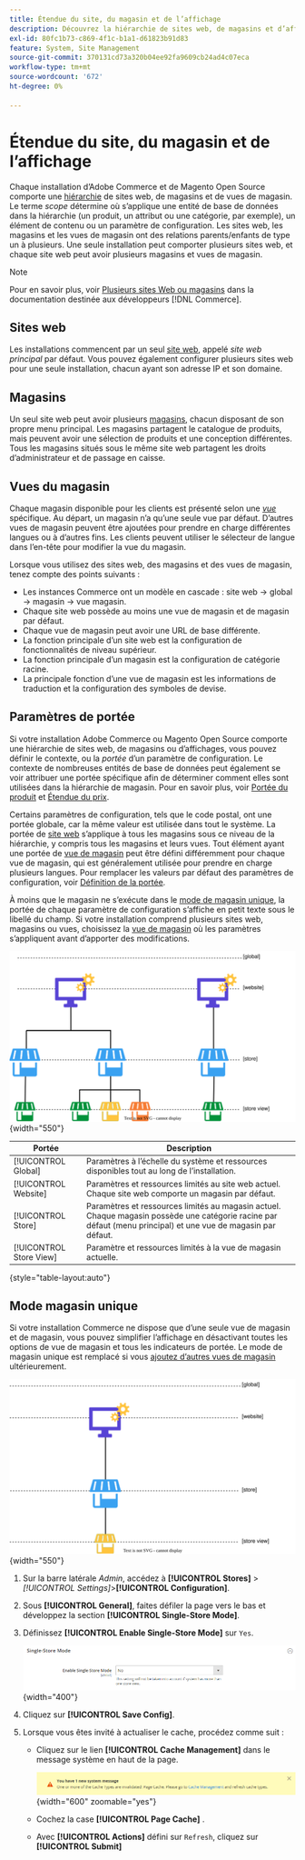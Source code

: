 ```yaml
---
title: Étendue du site, du magasin et de l’affichage
description: Découvrez la hiérarchie de sites web, de magasins et d’affichages de magasins que vous pouvez utiliser pour offrir des expériences d’achat à vos clients.
exl-id: 80fc1b73-c869-4f1c-b1a1-d61823b91d83
feature: System, Site Management
source-git-commit: 370131cd73a320b04ee92fa9609cb24ad4c07eca
workflow-type: tm+mt
source-wordcount: '672'
ht-degree: 0%

---
```


# Étendue du site, du magasin et de l’affichage

Chaque installation d’Adobe Commerce et de Magento Open Source comporte une [hiérarchie](../stores-purchase/stores.md) de sites web, de magasins et de vues de magasin. Le terme _scope_ détermine où s’applique une entité de base de données dans la hiérarchie (un produit, un attribut ou une catégorie, par exemple), un élément de contenu ou un paramètre de configuration. Les sites web, les magasins et les vues de magasin ont des relations parents/enfants de type un à plusieurs. Une seule installation peut comporter plusieurs sites web, et chaque site web peut avoir plusieurs magasins et vues de magasin.

>[!NOTE]
>
>Pour en savoir plus, voir [Plusieurs sites Web ou magasins](https://experienceleague.adobe.com/docs/commerce-operations/configuration-guide/multi-sites/ms-overview.html) dans la documentation destinée aux développeurs [!DNL Commerce].

## Sites web

Les installations commencent par un seul [site web](../stores-purchase/stores.md#add-websites), appelé _site web principal_ par défaut. Vous pouvez également configurer plusieurs sites web pour une seule installation, chacun ayant son adresse IP et son domaine.

## Magasins

Un seul site web peut avoir plusieurs [magasins](../stores-purchase/stores.md#add-stores), chacun disposant de son propre menu principal. Les magasins partagent le catalogue de produits, mais peuvent avoir une sélection de produits et une conception différentes. Tous les magasins situés sous le même site web partagent les droits d’administrateur et de passage en caisse.

## Vues du magasin

Chaque magasin disponible pour les clients est présenté selon une _[vue](../stores-purchase/store-views.md)_ spécifique. Au départ, un magasin n’a qu’une seule vue par défaut. D’autres vues de magasin peuvent être ajoutées pour prendre en charge différentes langues ou à d’autres fins. Les clients peuvent utiliser le sélecteur de langue dans l’en-tête pour modifier la vue du magasin.

Lorsque vous utilisez des sites web, des magasins et des vues de magasin, tenez compte des points suivants :

- Les instances Commerce ont un modèle en cascade : site web → global → magasin → vue magasin.
- Chaque site web possède au moins une vue de magasin et de magasin par défaut.
- Chaque vue de magasin peut avoir une URL de base différente.
- La fonction principale d’un site web est la configuration de fonctionnalités de niveau supérieur.
- La fonction principale d’un magasin est la configuration de catégorie racine.
- La principale fonction d’une vue de magasin est les informations de traduction et la configuration des symboles de devise.

## Paramètres de portée

Si votre installation Adobe Commerce ou Magento Open Source comporte une hiérarchie de sites web, de magasins ou d’affichages, vous pouvez définir le contexte, ou la _portée_ d’un paramètre de configuration. Le contexte de nombreuses entités de base de données peut également se voir attribuer une portée spécifique afin de déterminer comment elles sont utilisées dans la hiérarchie de magasin. Pour en savoir plus, voir [Portée du produit](../catalog/introduction.md#product-scope) et [Étendue du prix](../catalog/catalog-price-scope.md).

Certains paramètres de configuration, tels que le code postal, ont une portée globale, car la même valeur est utilisée dans tout le système. La portée de [site web](../stores-purchase/stores.md#add-websites) s’applique à tous les magasins sous ce niveau de la hiérarchie, y compris tous les magasins et leurs vues. Tout élément ayant une portée de [vue de magasin](../stores-purchase/store-views.md) peut être défini différemment pour chaque vue de magasin, qui est généralement utilisée pour prendre en charge plusieurs langues. Pour remplacer les valeurs par défaut des paramètres de configuration, voir [Définition de la portée](../configuration-reference/scope-change.md#set-the-scope).

À moins que le magasin ne s’exécute dans le [mode de magasin unique](#single-store-mode), la portée de chaque paramètre de configuration s’affiche en petit texte sous le libellé du champ. Si votre installation comprend plusieurs sites web, magasins ou vues, choisissez la [vue de magasin](../stores-purchase/store-views.md) où les paramètres s’appliquent avant d’apporter des modifications.

![Hiérarchie des sites Web, des magasins et des vues de magasin](./assets/scope-multisite.svg){width="550"}

| Portée | Description |
|--- |--- |
| [!UICONTROL Global] | Paramètres à l’échelle du système et ressources disponibles tout au long de l’installation. |
| [!UICONTROL Website] | Paramètres et ressources limités au site web actuel. Chaque site web comporte un magasin par défaut. |
| [!UICONTROL Store] | Paramètres et ressources limités au magasin actuel. Chaque magasin possède une catégorie racine par défaut (menu principal) et une vue de magasin par défaut. |
| [!UICONTROL Store View] | Paramètre et ressources limités à la vue de magasin actuelle. |

{style="table-layout:auto"}

## Mode magasin unique

Si votre installation Commerce ne dispose que d’une seule vue de magasin et de magasin, vous pouvez simplifier l’affichage en désactivant toutes les options de vue de magasin et tous les indicateurs de portée. Le mode de magasin unique est remplacé si vous [ajoutez d’autres vues de magasin](../stores-purchase/store-views.md) ultérieurement.

![Portée - vue unique](./assets/scope-single-view.svg){width="550"}

1. Sur la barre latérale _Admin_, accédez à **[!UICONTROL Stores]** > _[!UICONTROL Settings]_>**[!UICONTROL Configuration]**.

1. Sous **[!UICONTROL General]**, faites défiler la page vers le bas et développez la section **[!UICONTROL Single-Store Mode]**.

1. Définissez **[!UICONTROL Enable Single-Store Mode]** sur `Yes`.

   ![Configuration générale - Activer le mode Boutique unique](./assets/general-single-store-mode.png){width="400"}

1. Cliquez sur **[!UICONTROL Save Config]**.

1. Lorsque vous êtes invité à actualiser le cache, procédez comme suit :

   - Cliquez sur le lien **[!UICONTROL Cache Management]** dans le message système en haut de la page.

     ![ Message système - Gestion du cache](../catalog/assets/msg-cache-management.png){width="600" zoomable="yes"}

   - Cochez la case **[!UICONTROL Page Cache]** .

   - Avec **[!UICONTROL Actions]** défini sur `Refresh`, cliquez sur **[!UICONTROL Submit]**
